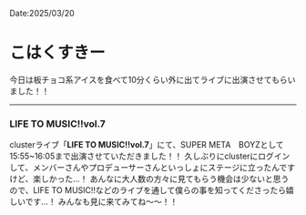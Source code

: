 Date:2025/03/20
# こはくすきー

今日は板チョコ系アイスを食べて10分くらい外に出てライブに出演させてもらいました！！

----

### LIFE TO MUSIC!!vol.7
clusterライブ「**LIFE TO MUSIC!!vol.7**」にて、SUPER META　BOYZとして15:55~16:05まで出演させていただきました！！
久しぶりにclusterにログインして、メンバーさんやプロデューサーさんといっしょにステージに立ったんですけど、楽しかった…！
あんなに大人数の方々に見てもらう機会は少ないと思うので、LIFE TO MUSIC!!などのライブを通して僕らの事を知ってくださったら嬉しいです…！
みんなも見に来てみてね〜〜！！
